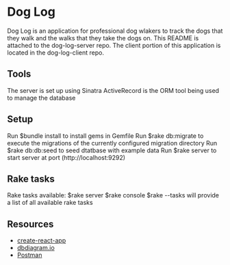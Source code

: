 # Dog Log

  Dog Log is an application for professional dog wlakers to track the dogs that they walk and the walks that they take the dogs on. This README is attached to the dog-log-server repo. The client portion of this application is located in the dog-log-client repo.

## Tools

  The server is set up using Sinatra
  ActiveRecord is the ORM tool being used to manage the database

## Setup

  Run $bundle install to install gems in Gemfile
  Run $rake db:migrate to execute the migrations of the currently configured migration directory
  Run $rake db:db:seed to seed dtatbase with example data
  Run $rake server to start server at port (http://localhost:9292)

## Rake tasks

  Rake tasks available: 
    $rake server
    $rake console
    $rake --tasks will provide a list of all available rake tasks
    
## Resources

- [create-react-app][]
- [dbdiagram.io][]
- [Postman][postman download]

[create-react-app]: https://create-react-app.dev/docs/getting-started
[create repo]: https://docs.github.com/en/get-started/quickstart/create-a-repo
[dbdiagram.io]: https://dbdiagram.io/
[postman download]: https://www.postman.com/downloads/
[network tab]: https://developer.chrome.com/docs/devtools/network/
